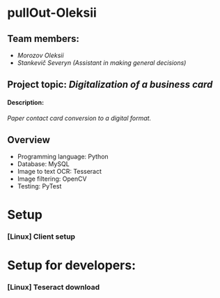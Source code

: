 # pullOut-Oleksii

## Team members:

 - *Morozov Oleksii*
 - *Stankevič Severyn (Assistant in making general decisions)*

## Project topic: *Digitalization of a business card*

#### Description: 

*Paper contact card conversion to a digital format.*

## Overview
 - Programming language: Python
 - Database: MySQL
 - Image to text OCR: Tesseract
 - Image filtering: OpenCV
 - Testing: PyTest


# Setup

### [Linux] Client setup

# Setup for developers:

### [Linux] Teseract download

